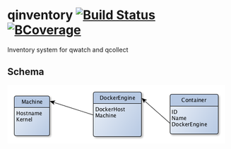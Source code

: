 # qinventory [![Build Status](http://wins.ddns.net:8000/api/badges/qnib/qinventory/status.svg)](http://wins.ddns.net:8000/qnib/qinventory) [![BCoverage](http://wins.ddns.net:8008/badges/qnib/qinventory/coverage.svg)](http://wins.ddns.net:8008/qnib/qinventory)
Inventory system for qwatch and qcollect


## Schema

![](resources/pics/Schema.png)

